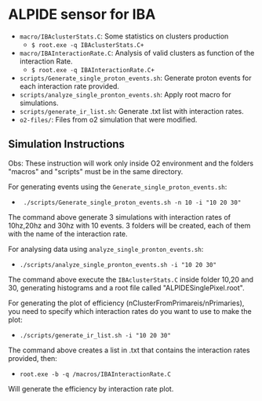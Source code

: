 # ALPIDE sensor for IBA

* `macro/IBAclusterStats.C`: Some statistics on clusters production
  * `$ root.exe -q IBAclusterStats.C+`
* `macro/IBAInteractionRate.C`: Analysis of valid clusters as function of the interaction Rate.
  * `$ root.exe -q IBAInteractionRate.C+`
* `scripts/Generate_single_proton_events.sh`: Generate proton events for each interaction rate provided.
* `scripts/analyze_single_pronton_events.sh`: Apply root macro for simulations.
* `scripts/generate_ir_list.sh`: Generate .txt list with interaction rates.
* `o2-files/`: Files from o2 simulation that were modified. 

## Simulation Instructions

Obs: These instruction will work only inside O2 environment and the folders "macros" and "scripts" must be in the same directory.

For generating events using the `Generate_single_proton_events.sh`:
* ` ./scripts/Generate_single_proton_events.sh -n 10 -i "10 20 30"`

The command above generate 3 simulations with interaction rates of 10hz,20hz and 30hz with 10 events. 3 folders will be created, each of them with the name of the interaction rate.

For analysing data using `analyze_single_pronton_events.sh`:
* `./scripts/analyze_single_pronton_events.sh -i "10 20 30"`

The command above execute the `IBAclusterStats.C` inside folder 10,20 and 30, generating histograms and a root file called "ALPIDESinglePixel.root".

For generating the plot of efficiency (nClusterFromPrimareis/nPrimaries), you need to specify which interaction rates do you want to use to make the plot:

* `./scripts/generate_ir_list.sh -i "10 20 30"`

The command above creates a list in .txt that contains the interaction rates provided, then:

* `root.exe -b -q /macros/IBAInteractionRate.C`


Will generate the efficiency by interaction rate plot.
